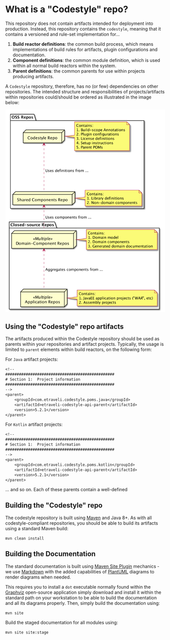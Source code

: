 # What is a "Codestyle" repo?

This repository does not contain artifacts intended for deployment into production.
Instead, this repository contains the `codestyle`, meaning that it contains a versioned 
and rule-set implementation for...

1. **Build reactor definitions**: the common build process, which means implementations of
   build rules for artifacts, plugin configurations and documentation.
2. **Component definitions**: the common module definition, which is used within 
   all normal build reactors within the system.
3. **Parent definitions**: the common parents for use within projects 
   producing artifacts.
   
A `Codestyle` repository, therefore, has no (or few) dependencies on other repositories.
The intended structure and responsibilities of projects/artifacts within repositories could/should
be ordered as illustrated in the image below:

![Code Style](src/site/resources/img/repoStructure_readme.png "Repository Dependency Structure")   

## Using the "Codestyle" repo artifacts

The artifacts produced within the Codestyle repository should be used as parents within 
your repositories and artifact projects. Typically, the usage is limited to `parent` 
elements within build reactors, on the following form:

For `Java` artifact projects:

	<!--
    ################################################
    # Section 1:  Project information
    ################################################
    -->
    <parent>
        <groupId>com.etraveli.codestyle.poms.java</groupId>
        <artifactId>etraveli-codestyle-api-parent</artifactId>
        <version>5.2.1</version>
    </parent>
    
For `Kotlin` artifact projects:

	<!--
    ################################################
    # Section 1:  Project information
    ################################################
    -->
    <parent>
        <groupId>com.etraveli.codestyle.poms.kotlin</groupId>
        <artifactId>etraveli-codestyle-api-parent</artifactId>
        <version>5.2.1</version>
    </parent>

... and so on. Each of these parents contain a well-defined    

## Building the "Codestyle" repo

The codestyle repository is built using [Maven](http://maven.apache.org/) and Java 8+.
As with all codestyle-compliant repositories, you should be able to build its artifacts
using a standard Maven build:

	mvn clean install
	
## Building the Documentation

The standard documentation is built using 
[Maven Site Plugin](https://maven.apache.org/plugins/maven-site-plugin/) mechanics - we
use [Markdown](https://daringfireball.net/projects/markdown/syntax) with the added 
capabilities of [PlantUML](http://plantuml.com/) diagrams to render diagrams when needed.

This requires you to install a `dot` executable normally found within the [Graphviz](http://graphviz.org) open-source 
application simply download and install it within the standard path on your workstation to be able to build the 
documentation and all its diagrams properly. Then, simply build the documentation using:

	mvn site
	
Build the staged documentation for all modules using:

	mvn site site:stage	

